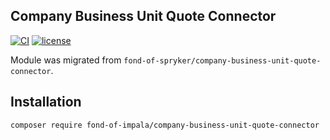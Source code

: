 ## Company Business Unit Quote Connector
[![CI](https://github.com/fond-of-impala/company-business-unit-quote-connector/actions/workflows/main.yml/badge.svg)](https://github.com/fond-of-impala/company-business-unit-quote-connector/actions/workflows/main.yml)
[![license](https://img.shields.io/github/license/fond-of-impala/company-business-unit-quote-connector.svg)](https://packagist.org/packages/fond-of-impala/company-business-unit-quote-connector)

Module was migrated from `fond-of-spryker/company-business-unit-quote-connector`.

## Installation

```
composer require fond-of-impala/company-business-unit-quote-connector
```
